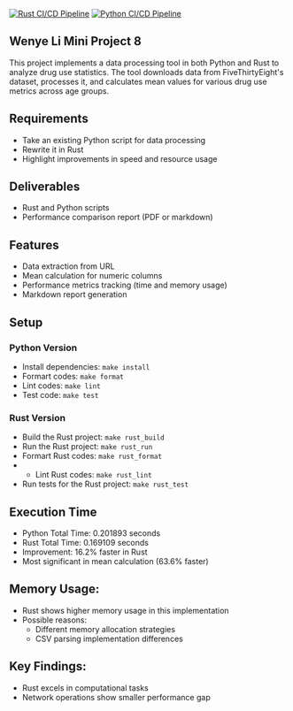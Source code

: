 [![Rust CI/CD Pipeline](https://github.com/nogibjj/Wenye_Li_Mini_Project_8/actions/workflows/rust_cicd.yml/badge.svg)](https://github.com/nogibjj/Wenye_Li_Mini_Project_8/actions/workflows/rust_cicd.yml)
[![Python CI/CD Pipeline](https://github.com/nogibjj/Wenye_Li_Mini_Project_8/actions/workflows/python_cicd.yml/badge.svg)](https://github.com/nogibjj/Wenye_Li_Mini_Project_8/actions/workflows/python_cicd.yml)

## Wenye Li Mini Project 8

This project implements a data processing tool in both Python and Rust to analyze drug use statistics. The tool downloads data from FiveThirtyEight's dataset, processes it, and calculates mean values for various drug use metrics across age groups.

## Requirements

- Take an existing Python script for data processing
- Rewrite it in Rust
- Highlight improvements in speed and resource usage

## Deliverables

- Rust and Python scripts
- Performance comparison report (PDF or markdown)

## Features

- Data extraction from URL
- Mean calculation for numeric columns
- Performance metrics tracking (time and memory usage)
- Markdown report generation

## Setup

### Python Version

- Install dependencies: `make install`
- Formart codes: `make format`
- Lint codes: `make lint`
- Test code: `make test`

### Rust Version

- Build the Rust project: `make rust_build`
- Run the Rust project: `make rust_run`
- Formart Rust codes: `make rust_format`
- - Lint Rust codes: `make rust_lint`
- Run tests for the Rust project: `make rust_test`

## Execution Time

- Python Total Time: 0.201893 seconds
- Rust Total Time: 0.169109 seconds
- Improvement: 16.2% faster in Rust
- Most significant in mean calculation (63.6% faster)

## Memory Usage:

- Rust shows higher memory usage in this implementation
- Possible reasons:
  - Different memory allocation strategies
  - CSV parsing implementation differences

## Key Findings:

- Rust excels in computational tasks
- Network operations show smaller performance gap
